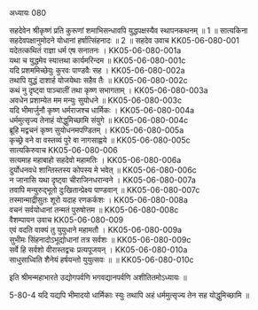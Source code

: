 अध्यायः 080

सहदेवेन श्रीकृष्णं प्रति कुरूणां शमाभिसन्धावपि युद्धपक्षस्यैव स्थापनकथनम् ॥ 1 ॥ सात्यकिना सहदेवपक्षानुमोदने योधानां हर्षात्सिंहनादः ॥ 2 ॥
सहदेव उवाच 	KK05-06-080-001  
यदेतत्कथितं राज्ञा धर्म एष सनातनः ।	KK05-06-080-001a  
यथा च युद्धमेव स्यात्तथा कार्यमरिन्दम ॥	KK05-06-080-001c  
यदि प्रशममिच्छेयुः कुरवः पाण्डवैः सह ।	KK05-06-080-002a  
तथापि युद्धं दाशार्ह योजयेथाः सहैव तैः ॥	KK05-06-080-002c  
कथं नु दृष्ट्वा पाञ्चालीं तथा कृष्ण सभागताम् ।	KK05-06-080-003a  
अवधेन प्रशाम्येत मम मन्युः सुयोधने ॥	KK05-06-080-003c  
यदि भीमार्जुनौ कृष्ण धर्मराजश्च धार्मिकः ।	KK05-06-080-004a  
धर्ममुत्सृज्य तेनाहं योद्धुमिच्छामि संयुगे ॥	KK05-06-080-004c  
ब्रूहि मद्वचनं कृष्ण सुयोधनमपण्डितम् ।	KK05-06-080-005a  
कृच्छ्रे वने वा वस्तव्यं पुरे वा नागसाह्वये ॥	KK05-06-080-005c  
सात्यकिरुवाच 	KK05-06-080-006  
सत्यमाह महाबाहो सहदेवो महामतिः ।	KK05-06-080-006a  
दुर्योधनवधे शान्तिस्तस्य कोपस्य मे भवेत् ॥	KK05-06-080-006c  
न जानासि यथा दृष्ट्वा चीराजिनधरान्वने ।	KK05-06-080-007a  
तवापि मन्युरुद्भूतो दुःखितान्प्रेक्ष्य पाण्डवान् ॥	KK05-06-080-007c  
तस्मान्माद्रीसुतः शूरो यदाह रणकर्कशः ।	KK05-06-080-008a  
वचनं सर्वयोधानां तन्मतं पुरुषोत्तम ॥	KK05-06-080-008c  
वैशम्पायन उवाच 	KK05-06-080-009  
एवं वदति वाक्यं तु युयुधाने महामतौ ।	KK05-06-080-009a  
सुभीमः सिंहनादोऽभूद्योधानां तत्र सर्वशः ॥	KK05-06-080-009c  
सर्वे हि सर्वशो वीरास्तद्वचः प्रत्यपूजयन् ।	KK05-06-080-010a  
साधुसाध्विति शैनेयं हर्षयन्तो युयुत्सवः ॥ ॥	KK05-06-080-010c  

इति श्रीमन्महाभारते उद्योगपर्वणि भगवद्यानपर्वणि अशीतितमोऽध्यायः ॥

5-80-4 यदि यद्यपि भीमादयो धार्मिकाः स्युः तथापि अहं धर्ममुत्सृज्य तेन सह योद्धुमिच्छामि ॥
